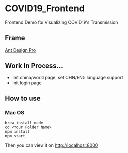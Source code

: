 # COVID19_Frontend

Frontend Demo for Visualizing COVID19's Transmission

## Frame

[Ant Design Pro](https://pro.ant.design/)

## Work In Process...

- Init china/world page, set CHN/ENG language support
- Init login page

## How to use

### Mac OS

```
brew install node
cd <Your Folder Name>
npm install
npm start
```

Then you can view it on [http://localhost:8000](http://localhost:8000)
